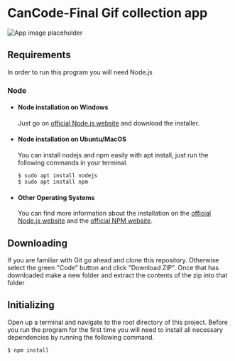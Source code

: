 # CanCode-Final Gif collection app

![App image placeholder](https://github.com/Zadag/CanCode-Final/blob/main/assets/app_preview.png?raw=true)


## Requirements

In order to run this program you will need Node.js

### Node

- #### Node installation on Windows

  Just go on [official Node.js website](https://nodejs.org/) and download the installer.

- #### Node installation on Ubuntu/MacOS

  You can install nodejs and npm easily with apt install, just run the following commands in your terminal.

      $ sudo apt install nodejs
      $ sudo apt install npm

- #### Other Operating Systems
  You can find more information about the installation on the [official Node.js website](https://nodejs.org/) and the [official NPM website](https://npmjs.org/).

## Downloading

If you are familiar with Git go ahead and clone this repository. Otherwise select the green "Code" button and click "Download ZIP". Once that has downloaded make a new folder and extract the contents of the zip into that folder

## Initializing

Open up a terminal and navigate to the root directory of this project. Before you run the program for the first time you will need to install all necessary dependencies by running the following command.

    $ npm install

